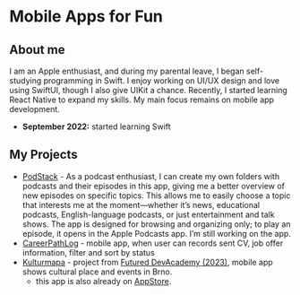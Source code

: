 <!-- ![MasterHead](https://github.com/PavlaBerankova/PavlaBerankova/assets/107038196/373d6310-4f90-471d-8fc9-f44932075353) -->

<!--  # **$\color{rgb(250,190,48)}{\huge{\textbf{ iOS and Frontend Dev | Code with Passion}}}$** -->
# Mobile Apps for Fun 

## About me
I am an Apple enthusiast, and during my parental leave, I began self-studying programming in Swift. I enjoy working on UI/UX design and love using SwiftUI, though I also give UIKit a chance. Recently, I started learning React Native to expand my skills. My main focus remains on mobile app development.

- **September 2022:** started learning Swift

## My Projects
- [PodStack](https://github.com/PavlaBerankova/PodStack/tree/develop/swift-data) - As a podcast enthusiast, I can create my own folders with podcasts and their episodes in this app, giving me a better overview of new episodes on specific topics. This allows me to easily choose a topic that interests me at the moment—whether it’s news, educational podcasts, English-language podcasts, or just entertainment and talk shows. The app is designed for browsing and organizing only; to play an episode, it opens in the Apple Podcasts app. I’m still working on the app.
- [CareerPathLog](https://github.com/PavlaBerankova/CareerPathLog) - mobile app, when user can records sent CV, job offer information, filter and sort by status
- [Kulturmapa](https://github.com/PavlaBerankova/kulturmapa/tree/develop/events) - project from [Futured DevAcademy (2023)](https://github.com/futuredapp/dev-academy-ios), mobile app shows cultural place and events in Brno. 
  - this app is also already on [AppStore](https://apps.apple.com/cz/app/kulturmapa/id6477453765?l=cs&platform=iphone).
<!-- ## My GitHub Stats
![Anurag's GitHub stats](https://github-readme-stats.vercel.app/api?username=PavlaBerankova&show_icons=true&theme=gruvbox)   

[![trophy](https://github-profile-trophy.vercel.app/?username=PavlaBerankova&theme=gruvbox&title=Stars,Repositories,Commits,Followers)](https://github.com/PavlaBerankova/github-profile-trophy)

-->

